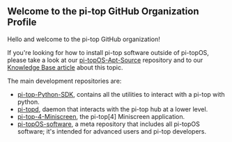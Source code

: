 ## Welcome to the pi-top GitHub Organization Profile

Hello and welcome to the pi-top GitHub organization!

If you're looking for how to install pi-top software outside of pi-topOS, please take a look at our [pi-topOS-Apt-Source](https://github.com/pi-top/pi-topOS-Apt-Source) repository and to our [Knowledge Base article](https://knowledgebase.pi-top.com/knowledge/pi-top-and-raspberry-pi-os) about this topic.

The main development repositories are:

- [pi-top-Python-SDK](https://github.com/pi-top/pi-top-Python-SDK), contains all the utilities to interact with a pi-top with python.
- [pi-topd](https://github.com/pi-top/pi-topd), daemon that interacts with the pi-top hub at a lower level.
- [pi-top-4-Miniscreen](https://github.com/pi-top/pi-top-4-Miniscreen/), the pi-top[4] Miniscreen application.
- [pi-topOS-software](https://github.com/pi-top/pi-topOS-Software), a meta repository that includes all pi-topOS software; it's intended for advanced users and pi-top developers.
